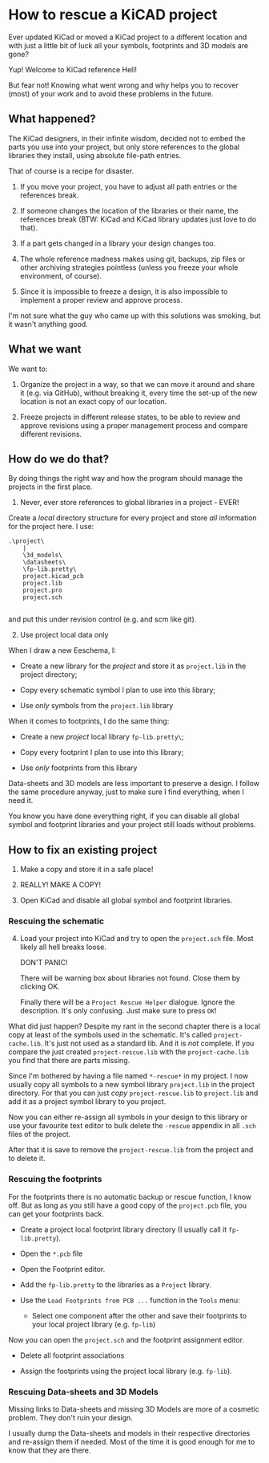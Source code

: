 # How to rescue a KiCAD project

Ever updated KiCad or moved a KiCad project to a different location and with 
just a little bit of luck all your symbols, footprints and 3D models are gone?

Yup! Welcome to KiCad reference Hell!

But fear not! Knowing what went wrong and why helps you to recover (most) of 
your work and to avoid these problems in the future.

## What happened?

The KiCad designers, in their infinite wisdom, decided not to embed the parts
you use into your project, but only store references to the global libraries 
they install, using absolute file-path entries.

That of course is a recipe for disaster.

1. If you move your project, you have to adjust all path entries or the 
   references break.
   
2. If someone changes the location of the libraries or their name, the 
   references break (BTW: KiCad and KiCad library updates just love to do that).
   
3. If a part gets changed in a library your design changes too.

4. The whole reference madness makes using git, backups, zip files or other 
   archiving strategies pointless (unless you freeze your whole environment, 
   of course).

5. Since it is impossible to freeze a design, it is also impossible to implement
   a proper review and approve process.

I'm not sure what the guy who came up with this solutions was smoking, but it 
wasn't anything good.

## What we want

We want to:

1. Organize the project in a way, so that we can move it around and share it 
   (e.g. via GitHub), without breaking it, every time the set-up of the new 
   location is not an exact copy of our location.
   
2. Freeze projects in different release states, to be able to review and approve
   revisions using a proper management process and compare different revisions.

## How do we do that?

By doing things the right way and how the program should manage the projects in
the first place.

1. Never, ever store references to global libraries in a project - EVER!

Create a _local_ directory structure for every project and store _all_ 
information for the project here. I use:

```
.\project\
	|
	\3d_models\
	\datasheets\
	\fp-lib.pretty\
	project.kicad_pcb
	project.lib
	project.pro
	project.sch
  
```

and put this under revision control (e.g. and scm like git).

2. Use project local data only

When I draw a new Eeschema, I:

- Create a new library for the _project_ and store it as `project.lib` in the
  project directory;
  
- Copy every schematic symbol I plan to use into this library;

- Use _only_ symbols from the `project.lib` library

When it comes to footprints, I do the same thing:

- Create a new _project_ local library `fp-lib.pretty\`;

- Copy every footprint I plan to use into this library;

- Use _only_ footprints from this library

Data-sheets and 3D models are less important to preserve a design. I follow the
same procedure anyway, just to make sure I find everything, when I need it.

You know you have done everything right, if you can disable all global symbol 
and footprint libraries and your project still loads without problems.

## How to fix an existing project

1. Make a copy and store it in a safe place!

2. REALLY! MAKE A COPY!

3. Open KiCad and disable all global symbol and footprint libraries.

### Rescuing the schematic

4. Load your project into KiCad and try to open the `project.sch` file.
   Most likely all hell breaks loose. 
   
   DON'T PANIC!
   
   There will be warning box about libraries not found. Close them by clicking
   OK.
   
   Finally there will be a `Project Rescue Helper` dialogue. Ignore the 
   description. It's only confusing. Just make sure to press `OK`!
   
What did just happen? Despite my rant in the second chapter there is a local 
copy at least of the symbols used in the schematic. It's called 
`project-cache.lib`. It's just not used as a standard lib. And it is _not_ 
complete. If you compare the just created `project-rescue.lib` with the 
`project-cache.lib` you find that there are parts missing.

Since I'm bothered by having a file named `*-rescue*` in my project. I now 
usually copy all symbols to a new symbol library `project.lib` in the project
directory. For that you can just _copy_ `project-rescue.lib` to `project.lib` 
and add it as a project symbol library to you project.

Now you can either re-assign all symbols in your design to this library or use
your favourite text editor to bulk delete the `-rescue` appendix in all `.sch` 
files of the project.

After that it is save to remove the `project-rescue.lib` from the project and to
delete it.

### Rescuing the footprints

For the footprints there is no automatic backup or rescue function, I know off.
But as long as you still have a good copy of the `project.pcb` file, you can get
your footprints back.

- Create a project local footprint library directory (I usually call it 
  `fp-lib.pretty`).

- Open the `*.pcb` file

- Open the Footprint editor.

- Add the `fp-lib.pretty` to the libraries as a `Project` library.

- Use the `Load Footprints from PCB ...` function in the `Tools` menu:

  - Select one component after the other and save their footprints to your local
    project library (e.g. `fp-lib`)
	
Now you can open the `project.sch` and the footprint assignment editor.

- Delete all footprint associations

- Assign the footprints using the project local library (e.g. `fp-lib`).

### Rescuing Data-sheets and 3D Models

Missing links to Data-sheets and missing 3D Models are more of a cosmetic 
problem. They don't ruin your design.

I usually dump the Data-sheets and models in their respective directories and
re-assign them if needed. Most of the time it is good enough for me to know that 
they are there.
